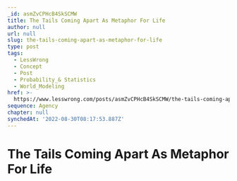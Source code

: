 ```yaml
---
_id: asmZvCPHcB4SkSCMW
title: The Tails Coming Apart As Metaphor For Life
author: null
url: null
slug: the-tails-coming-apart-as-metaphor-for-life
type: post
tags:
  - LessWrong
  - Concept
  - Post
  - Probability_& Statistics
  - World_Modeling
href: >-
  https://www.lesswrong.com/posts/asmZvCPHcB4SkSCMW/the-tails-coming-apart-as-metaphor-for-life
sequence: Agency
chapter: null
synchedAt: '2022-08-30T08:17:53.887Z'
---
```


# The Tails Coming Apart As Metaphor For Life
